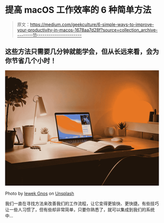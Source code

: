 # 提高 macOS 工作效率的 6 种简单方法

> 原文：<https://medium.com/geekculture/6-simple-ways-to-improve-your-productivity-in-macos-1678aa7d28f?source=collection_archive---------11----------------------->

## 这些方法只需要几分钟就能学会，但从长远来看，会为你节省几个小时！

![](img/5a247d09346518e338497360fdc4b25d.png)

Photo by [Iewek Gnos](https://unsplash.com/@imkirk?utm_source=medium&utm_medium=referral) on [Unsplash](https://unsplash.com?utm_source=medium&utm_medium=referral)

我们一直在寻找方法来改善我们的工作流程，让它变得更愉快、更快捷。有些技巧让一些人习惯了，但有些却非常简单，只要你熟悉了，就可以集成到我们的系统中…